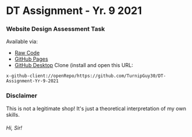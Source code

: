 # DT Assignment - Yr. 9 2021
### Website Design Assessment Task
Available via:
* [Raw Code](https://github.com/TurnipGuy30/DT-Assignment-Yr-9-2021/tree/main/Site%20Files)
* [GitHub Pages](https://turnipguy30.github.io/DT-Assignment-Yr-9-2021/Site%20Files/index.html)
* [GitHub Desktop](https://desktop.github.com/) Clone (install and open this URL:
```
x-github-client://openRepo/https://github.com/TurnipGuy30/DT-Assignment-Yr-9-2021
```
### Disclaimer
This is not a legitimate shop! It's just a theoretical interpretation of my own skills.
###### Hi, Sir!
